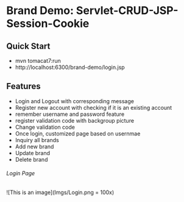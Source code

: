 # Brand Demo: Servlet-CRUD-JSP-Session-Cookie
## Quick Start
* mvn tomacat7:run
* http://localhost:6300/brand-demo/login.jsp

## Features
* Login and Logout with corresponding message
* Register new account with checking if it is an existing account
* remember username and password feature
* register validation code with backgroup picture
* Change validation code
* Once login, customized page based on usernmae
* Inquiry all brands
* Add new brand
* Update brand
* Delete brand

###### Login Page
![This is an image](Imgs/Login.png = 100x)
